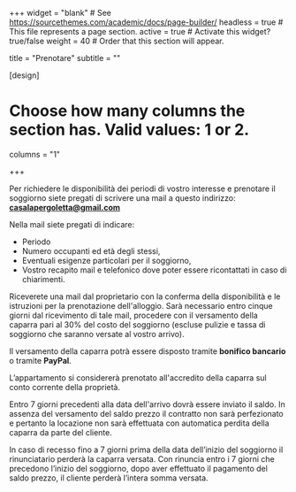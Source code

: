 +++
widget = "blank"  # See https://sourcethemes.com/academic/docs/page-builder/
headless = true  # This file represents a page section.
active = true  # Activate this widget? true/false
weight = 40  # Order that this section will appear.

title = "Prenotare"
subtitle = ""

[design]
  # Choose how many columns the section has. Valid values: 1 or 2.
  columns = "1"

+++

Per richiedere le disponibilità dei periodi di vostro interesse e prenotare il soggiorno siete pregati di scrivere una mail a questo indirizzo: [**casalapergoletta@gmail.com**](mailto:casalapergoletta@gmail.com)

Nella mail siete pregati di indicare: 

* Periodo
* Numero occupanti ed età degli stessi, 
* Eventuali esigenze particolari per il soggiorno, 
* Vostro recapito mail e telefonico dove poter essere ricontattati in caso di chiarimenti.

Riceverete una mail dal proprietario con la conferma della disponibilità e le istruzioni per la prenotazione dell'alloggio. Sarà necessario entro cinque giorni dal ricevimento di tale mail, procedere con il versamento della caparra pari al 30% del costo del soggiorno (escluse pulizie e tassa di soggiorno che saranno versate al vostro arrivo). 

Il versamento della caparra potrà essere disposto tramite **bonifico bancario** o tramite **PayPal**. 

L’appartamento si considererà prenotato all'accredito della caparra sul conto corrente della proprietà.

Entro 7 giorni precedenti alla data dell'arrivo dovrà essere inviato il saldo. In assenza del versamento del saldo prezzo il contratto non sarà perfezionato e pertanto la locazione non sarà effettuata con automatica perdita della caparra da parte del cliente.

In caso di recesso fino a 7 giorni prima della data dell’inizio del soggiorno il rinunciatario perderà la caparra versata. Con rinuncia entro i 7 giorni che precedono l’inizio del soggiorno, dopo aver effettuato il pagamento del saldo prezzo, il cliente perderà l’intera somma versata.
